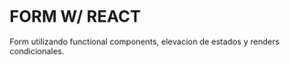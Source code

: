 # FORM W/ REACT

Form utilizando functional components, elevacion de estados y renders condicionales.